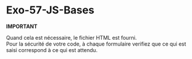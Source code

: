 # Exo-57-JS-Bases

**IMPORTANT**

Quand cela est nécessaire, le fichier HTML est fourni.  
Pour la sécurité de votre code, à chaque formulaire verifiez que ce qui est saisi correspond à ce qui est attendu.